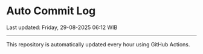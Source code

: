 # Auto Commit Log

Last updated: Friday, 29-08-2025 06:12 WIB

---

This repository is automatically updated every hour using GitHub Actions.
